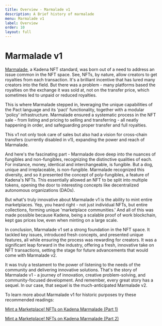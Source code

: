 ```yaml
---
title: Overview - Marmalade v1
description: A Brief history of marmalade
menu: Marmalade v1
label: Overview
order: 10
layout: full
---
```


# Marmalade v1

[Marmalade](https://marmalade.art/), a Kadena NFT standard, was born out of a
need to address an issue common in the NFT space. See, NFTs, by nature, allow
creators to get royalties from each transaction. It's a brilliant incentive that
has lured many creators into the field. But there was a problem - many platforms
based the royalties on the exchange it was sold at, not on the transfer price,
which sometimes led to unpaid or reduced royalties.

This is where Marmalade stepped in, leveraging the unique capabilities of the
Pact language and its 'pact' functionality, together with a modular 'policy'
infrastructure. Marmalade ensured a systematic process in the NFT sale - from
listing and pricing to selling and transferring - all neatly happening in order,
and safeguarding proper transfer and full royalties.

This v1 not only took care of sales but also had a vision for cross-chain
transfers (currently disabled in v1), expanding the power and reach of
Marmalade.

And here's the fascinating part - Marmalade dove deep into the nuances of
fungibles and non-fungibles, recognizing the distinctive qualities of each. For
instance, money, identical and interchangeable, is fungible. But a dog, unique
and irreplaceable, is non-fungible. Marmalade recognized this diversity, and so
it presented the concept of poly-fungibles, a feature of Kadena's NFTs. This
essentially allowed an NFT to be split into multiple tokens, opening the door to
interesting concepts like decentralized autonomous organizations (DAOs).

But what's truly innovative about Marmalade v1 is the ability to mint entire
marketplaces. Yep, you heard right - not just individual NFTs, but entire
collections, forming unique 'marketplace communities.' And all of this was made
possible because Kadena, being a scalable proof of work blockchain, kept gas
prices low, even when minting on a large scale.

In conclusion, Marmalade v1 set a strong foundation in the NFT space. It tackled
key issues, introduced fresh concepts, and presented unique features, all while
ensuring the process was rewarding for creators. It was a significant leap
forward in the industry, offering a fresh, innovative take on NFT transactions,
setting the stage for future advancements that would come with Marmalade v2.

It was truly a testament to the power of listening to the needs of the community
and delivering innovative solutions. That's the story of Marmalade v1 - a
journey of innovation, creative problem-solving, and community-focused
development. And remember, every great story has a sequel. In our case, that
sequel is the much-anticipated Marmalade v2.

To learn more about Marmalade v1 for historic purposes try these recommended
readings:

[Mint a Marketplace! NFTs on Kadena Marmalade (Part 1)](https://medium.com/kadena-io/mint-a-marketplace-nfts-on-kadena-marmalade-part-1-2262cbfa5296)

[Mint a Marketplace! NFTs on Kadena Marmalade (Part 2)](https://medium.com/kadena-io/mint-a-marketplace-nfts-on-kadena-marmalade-part-2-f1477a4cf736)
